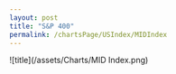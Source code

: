 ```yaml
---
layout: post
title: "S&P 400"
permalink: /chartsPage/USIndex/MIDIndex
---
```


![title](/assets/Charts/MID Index.png)

